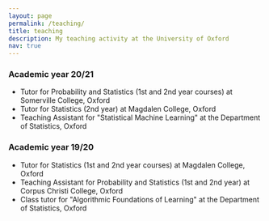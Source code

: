 ```yaml
---
layout: page
permalink: /teaching/
title: teaching
description: My teaching activity at the University of Oxford 
nav: true
---
```


### Academic year 20/21


- Tutor for Probability and Statistics (1st and 2nd year courses) at Somerville College, Oxford
- Tutor for Statistics (2nd year) at Magdalen College, Oxford
- Teaching Assistant for "Statistical Machine Learning" at the Department of Statistics, Oxford

### Academic year 19/20

- Tutor for Statistics (1st and 2nd year courses) at Magdalen College, Oxford
- Teaching Assistant for Probability and Statistics (1st and 2nd year) at Corpus Christi College, Oxford 
- Class tutor for "Algorithmic Foundations of Learning" at the Department of Statistics, Oxford 
